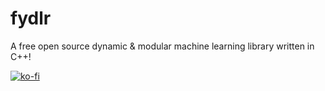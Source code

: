 # fydlr
A free open source dynamic & modular machine learning library written in C++!


[![ko-fi](https://ko-fi.com/img/githubbutton_sm.svg)](https://ko-fi.com/W7W23Q8TJ)
